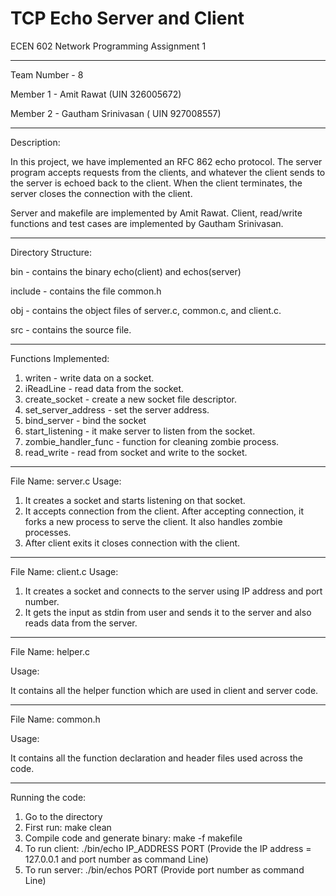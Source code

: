 
# TCP Echo Server and Client


ECEN 602 Network Programming Assignment 1

-------------------------------------------------------------------------------------------------------------------------

Team Number - 8

Member 1 - Amit Rawat (UIN 326005672)

Member 2 - Gautham Srinivasan ( UIN 927008557)

------------------------------------------------------------------------------------------------------------------------
Description:

In this project, we have implemented an RFC 862 echo protocol. The server program accepts requests from the clients, and whatever the client sends to the server is echoed back to the client. When the client terminates, the server closes the connection with the client.

Server and makefile are implemented by Amit Rawat.
Client, read/write functions and test cases are implemented by Gautham Srinivasan.

--------------------------------------------------------------------------------------------------------------------------
Directory Structure:

bin - contains the binary echo(client) and echos(server)

include - contains the file common.h

obj - contains the object files of server.c, common.c, and client.c.

src - contains the source file.

--------------------------------------------------------------------------------------------------------------------------
Functions Implemented:
1) writen - write data on a socket.
2) iReadLine - read data from the socket.
3) create_socket - create a new socket file descriptor.
4) set_server_address - set the server address.
5) bind_server - bind the socket
6) start_listening - it make server to listen from the socket.
7) zombie_handler_func - function for cleaning zombie process.
8) read_write - read from socket and write to the socket.

--------------------------------------------------------------------------------------------------------------------------
File Name: server.c
Usage:
1) It creates a socket and starts listening on that socket.
2) It accepts connection from the client. After accepting connection, it forks a new process to serve the client. It also handles zombie processes.
3) After client exits it closes connection with the client.
---------------------------------------------------------------------------------------------------------------------------
File Name: client.c
Usage:
1) It creates a socket and connects to the server using IP address and port number.
2) It gets the input as stdin from user and sends it to the server and also reads data from the server.


---------------------------------------------------------------------------------------------------------------------------
File Name: helper.c

Usage:

It contains all the helper function which are used in client and server code.

---------------------------------------------------------------------------------------------------------------------------
File Name: common.h

Usage:

It contains all the function declaration and header files used across the code.

--------------------------------------------------------------------------------------------------------------------------
Running the code:
1. Go to the directory
2. First run: make clean
3. Compile code and generate binary: make -f makefile
4. To run client: ./bin/echo IP_ADDRESS PORT        (Provide the IP address = 127.0.0.1 and port number as command Line)
5. To run server: ./bin/echos PORT                  (Provide port number as command Line)


